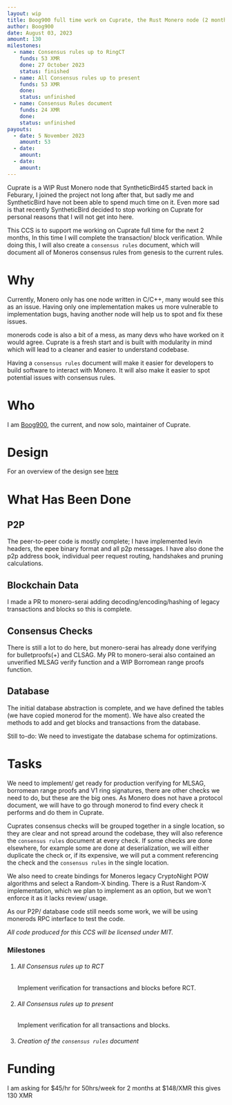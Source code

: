 ```yaml
---
layout: wip
title: Boog900 full time work on Cuprate, the Rust Monero node (2 months)   
author: Boog900
date: August 03, 2023
amount: 130
milestones:
  - name: Consensus rules up to RingCT
    funds: 53 XMR
    done: 27 October 2023
    status: finished
  - name: All Consensus rules up to present
    funds: 53 XMR
    done:
    status: unfinished
  - name: Consensus Rules document
    funds: 24 XMR
    done:
    status: unfinished
payouts:
  - date: 5 November 2023
    amount: 53
  - date:
    amount:
  - date:
    amount:
---
```


Cuprate is a WIP Rust Monero node that SyntheticBird45 started back in Feburary, I joined the project not 
long after that, but sadly me and SyntheticBird have not been able to spend much time on it. Even more sad 
is that recently SyntheticBird decided to stop working on Cuprate for personal reasons that I will not get 
into here.

This CCS is to support me working on Cuprate full time for the next 2 months, In this time I will complete 
the transaction/ block verification. While doing this, I will also create a `consensus rules` document, which 
will document all of Moneros consensus rules from genesis to the current rules.

# Why

Currently, Monero only has one node written in C/C++, many would see this as an issue.
Having only one implementation makes us more vulnerable to implementation bugs, having
another node will help us to spot and fix these issues.

monerods code is also a bit of a mess, as many devs who have worked on it would agree. Cuprate
is a fresh start and is built with modularity in mind which will lead to a cleaner and easier
to understand codebase.

Having a `consensus rules` document will make it easier for developers to build software to interact
with Monero. It will also make it easier to spot potential issues with consensus rules.

# Who

I am [Boog900](https://github.com/boog900), the current, and now solo, maintainer of Cuprate.

# Design

For an overview of the design see [here](https://github.com/Cuprate/cuprate/blob/main/misc/DESIGN.md)

# What Has Been Done

## P2P

The peer-to-peer code is mostly complete; I have implemented levin headers, the epee binary format and all p2p messages.
I have also done the p2p address book, individual peer request routing, handshakes and pruning calculations.

## Blockchain Data

I made a PR to monero-serai adding decoding/encoding/hashing of legacy transactions and blocks so this is complete.

## Consensus Checks

There is still a lot to do here, but monero-serai has already done verifying for bulletproofs(+) and CLSAG.
My PR to monero-serai also contained an unverified MLSAG verify function and a WIP Borromean range proofs
function.

## Database

The initial database abstraction is complete, and we have defined the tables (we have copied monerod for
the moment). We have also created the methods to add and get blocks and transactions from the database.

Still to-do: We need to investigate the database schema for optimizations.

# Tasks

We need to implement/ get ready for production verifying for MLSAG, borromean range proofs and V1 ring signatures, there are other 
checks we need to do, but these are the big ones. As Monero does not have a protocol document, we will have to go through monerod 
to find every check it performs and do them in Cuprate.

Cuprates consensus checks will be grouped together in a single location, so they are clear and not spread around the codebase,
they will also reference the `consensus rules` document at every check. If some checks are done elsewhere, for example some are done at
deserialization, we will either duplicate the check or, if its expensive, we will put a comment referencing the check and the
`consensus rules` in the single location.

We also need to create bindings for Moneros legacy CryptoNight POW algorithms and select a Random-X binding. There is a Rust 
Random-X implementation, which we plan to implement as an option, but we won't enforce it as it lacks review/ usage.

As our P2P/ database code still needs some work, we will be using monerods RPC interface to test the code.

*All code produced for this CCS will be licensed under MIT.*

### Milestones

1. ###### All Consensus rules up to RCT
   Implement verification for transactions and blocks before RCT.
2. ###### All Consensus rules up to present
   Implement verification for all transactions and blocks.
3. ###### Creation of the `consensus rules` document


# Funding

I am asking for $45/hr for 50hrs/week for 2 months at $148/XMR this gives 130 XMR
